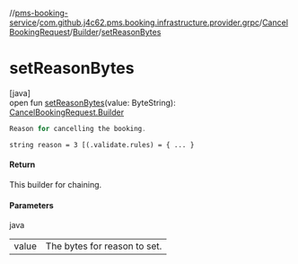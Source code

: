 //[pms-booking-service](../../../../index.md)/[com.github.j4c62.pms.booking.infrastructure.provider.grpc](../../index.md)/[CancelBookingRequest](../index.md)/[Builder](index.md)/[setReasonBytes](set-reason-bytes.md)

# setReasonBytes

[java]\
open fun [setReasonBytes](set-reason-bytes.md)(value: ByteString): [CancelBookingRequest.Builder](index.md)

```kotlin
Reason for cancelling the booking.

```
`string reason = 3 [(.validate.rules) = { ... }`

#### Return

This builder for chaining.

#### Parameters

java

| | |
|---|---|
| value | The bytes for reason to set. |